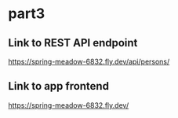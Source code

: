 # part3

## Link to REST API endpoint

https://spring-meadow-6832.fly.dev/api/persons/

## Link to app frontend

https://spring-meadow-6832.fly.dev/
